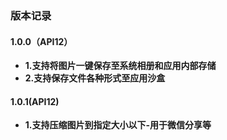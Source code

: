 ### 版本记录
#### 1.0.0（API12）

* **1.支持将图片一键保存至系统相册和应用内部存储**
* **2.支持保存文件各种形式至应用沙盒**

#### 1.0.1(API12)

* **1.支持压缩图片到指定大小以下-用于微信分享等**